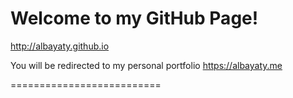 # Welcome to my GitHub Page!

http://albayaty.github.io

You will be redirected to my personal portfolio https://albayaty.me


==========================
